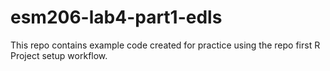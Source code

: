 # esm206-lab4-part1-edls
This repo contains example code created for practice using the repo first R Project setup workflow.
